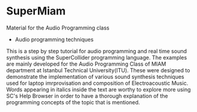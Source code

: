# SuperMiam
Material for the Audio Programming class

* Audio programming techniques

This is a step by step tutorial for audio programming and real time sound
synthesis using the SuperCollider programming language. The examples are mainly
developed for the Audio Programming Class of MIAM department at Istanbul
Technical University(ITU). These were designed to demonstrate the implementation
of various sound synthesis techniques used for laptop imrprovisation and
composition of Electroacoustic Music. Words appearing in italics inside the text
are worthy to explore more using SC's Help Browser in order to have a thorough
explanation of the programming concepts of the topic that is mentioned.
